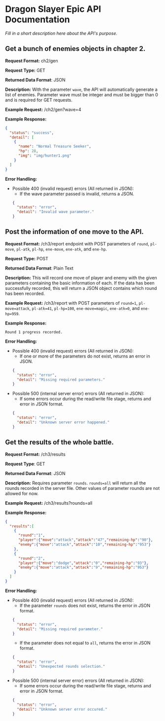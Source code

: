 # Dragon Slayer Epic API Documentation
*Fill in a short description here about the API's purpose.*

## Get a bunch of enemies objects in chapter 2.
**Request Format:** ch2/gen

**Request Type:** GET

**Returned Data Format**: JSON

**Description:** With the parameter `wave`, the API will automatically generate a list of enemies. Parameter wave must be integer and must be bigger than 0 and is required for GET requests.

**Example Request:** /ch2/gen?wave=4

**Example Response:**
```json
{
  "status": "success",
  "detail": [
    {
      "name": "Normal Treasure Seeker",
      "hp": 28,
      "img": "img/hunter1.png"
    }
  ]
}
```

**Error Handling:**
- Possible 400 (invalid request) errors (All returned in JSON):
  - If the wave parameter passed is invalid, returns a JSON.
  ```json
  {
    "status": "error",
    "detail": "Invalid wave parameter."
  }
  ```

## Post the information of one move to the API.
**Request Format:** /ch3/report endpoint with POST parameters of `round`, `pl-move`, `pl-atk`, `pl-hp`, `ene-move`, `ene-atk`, and `ene-hp`.

**Request Type:** POST

**Returned Data Format**: Plain Text

**Description:** This will record one move of player and enemy with the given parameters containing the basic information of each. If the data has been successfully recorded, this will return a JSON object contains which round has been recorded.

**Example Request:** /ch3/report with POST parameters of `round=1`, `pl-move=attack`, `pl-atk=41`, `pl-hp=100`, `ene-move=magic`, `ene-atk=0`, and `ene-hp=959`.

**Example Response:**
```
Round 1 progress recorded.
```

**Error Handling:**
- Possible 400 (invalid request) errors (All returned in JSON):
  - If one or more of the parameters do not exist, returns an error in JSON.
  ```json
  {
    "status": "error",
    "detail": "Missing required parameters."
  }
  ```
- Possible 500 (internal server error) errors (All returned in JSON):
  - If some errors occur during the read/write file stage, returns and error in JSON format.
  ```json
  {
    "status": "error",
    "detail": "Unknown server error happened."
  }
  ```

## Get the results of the whole battle.
**Request Format:** /ch3/results

**Request Type**: GET

**Returned Data Format**: JSON

**Description:** Requires parameter `rounds`. `rounds=all` will return all the rounds recorded in the server file. Other values of parameter rounds are not allowed for now.

**Example Request:** /ch3/results?rounds=all

**Example Response:**
```json
{
  "results":[
    {
      "round":"1",
      "player":{"move":"attack","attack":"47","remaining-hp":"90"},
      "enemy":{"move":"attack","attack":"10","remaining-hp":"953"}
    },
    {
      "round":"2",
      "player":{"move":"dodge","attack":"0","remaining-hp":"93"},
      "enemy":{"move":"attack","attack":"9","remaining-hp":"953"}
    }
  ]
}
```

**Error Handling:**
- Possible 400 (invalid request) errors (All returned in JSON):
  - If the parameter `rounds` does not exist, returns the error in JSON format.
  ```json
  {
    "status": "error",
    "detail": "Missing required parameter."
  }
  ```
  - If the parameter does not equal to `all`, returns the error in JSON format.
  ```json
  {
    "status": "error",
    "detail": "Unexpected rounds selection."
  }
  ```
- Possible 500 (internal server error) errors (All returned in JSON):
  - If some errors occur during the read/write file stage, returns and error in JSON format.
  ```json
  {
    "status": "error",
    "detail": "Unknown server error occured."
  }
  ```

